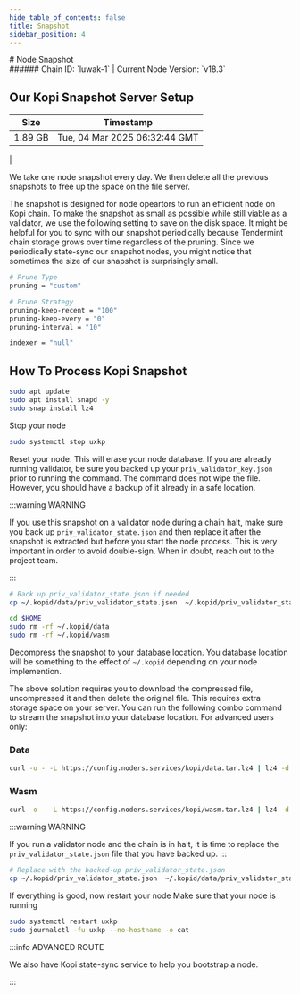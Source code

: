```yaml
---
hide_table_of_contents: false
title: Snapshot
sidebar_position: 4
---
```


<div class="h1-with-icon icon-kopi">
# Node Snapshot
</div>
###### Chain ID: `luwak-1` | Current Node Version: `v18.3`

## Our Kopi Snapshot Server Setup

| Size   | Timestamp   |
|--------|-------------|
| 1.89 GB | Tue, 04 Mar 2025 06:32:44 GMT |


We take one node snapshot every day. We then delete all the previous snapshots to free up the space on the file server.

The snapshot is designed for node opeartors to run an efficient node on Kopi chain. To make the snapshot as small as possible while still viable as a validator, we use the following setting to save on the disk space. It might be helpful for you to sync with our snapshot periodically because Tendermint chain storage grows over time regardless of the pruning. Since we periodically state-sync our snapshot nodes, you might notice that sometimes the size of our snapshot is surprisingly small.

```bash title="app.toml"
# Prune Type
pruning = "custom"

# Prune Strategy
pruning-keep-recent = "100"
pruning-keep-every = "0"
pruning-interval = "10"
```

```bash title="config.toml"
indexer = "null"
```

## How To Process Kopi Snapshot
```bash
sudo apt update
sudo apt install snapd -y
sudo snap install lz4
```

Stop your node
```bash
sudo systemctl stop uxkp
```
Reset your node. This will erase your node database. If you are already running validator, be sure you backed up your `priv_validator_key.json` prior to running the command. The command does not wipe the file. However, you should have a backup of it already in a safe location.

:::warning WARNING

If you use this snapshot on a validator node during a chain halt, make sure you back up `priv_validator_state.json` and then replace it after the snapshot is extracted but before you start the node process. This is very important in order to avoid double-sign. When in doubt, reach out to the project team.

:::

```bash
# Back up priv_validator_state.json if needed
cp ~/.kopid/data/priv_validator_state.json  ~/.kopid/priv_validator_state.json

cd $HOME
sudo rm -rf ~/.kopid/data
sudo rm -rf ~/.kopid/wasm
```

Decompress the snapshot to your database location. You database location will be something to the effect of `~/.kopid` depending on your node implemention.

The above solution requires you to download the compressed file, uncompressed it and then delete the original file. This requires extra storage space on your server. You can run the following combo command to stream the snapshot into your database location. For advanced users only:
### Data
```bash
curl -o - -L https://config.noders.services/kopi/data.tar.lz4 | lz4 -d | tar -x -C ~/.kopid
```
### Wasm
```bash
curl -o - -L https://config.noders.services/kopi/wasm.tar.lz4 | lz4 -d | tar -x -C ~/.kopid
```

:::warning WARNING

If you run a validator node and the chain is in halt, it is time to replace the `priv_validator_state.json` file that you have backed up.
:::

```bash
# Replace with the backed-up priv_validator_state.json
cp ~/.kopid/priv_validator_state.json  ~/.kopid/data/priv_validator_state.json
```

If everything is good, now restart your node
Make sure that your node is running

```bash
sudo systemctl restart uxkp
sudo journalctl -fu uxkp --no-hostname -o cat
```

:::info ADVANCED ROUTE

We also have Kopi state-sync service to help you bootstrap a node.

:::
